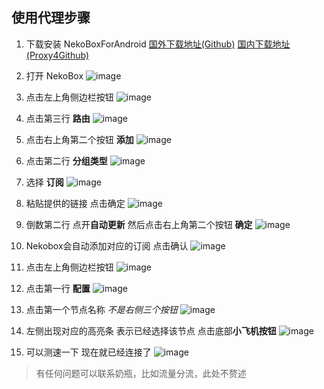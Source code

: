 ## 使用代理步骤

1. 下载安装 NekoBoxForAndroid
[国外下载地址(Github)](https://github.com/MatsuriDayo/NekoBoxForAndroid/releases/download/1.4.0/NekoBox-1.4.0-arm64-v8a.apk)
[国内下载地址(Proxy4Github)](https://p.tyu.im/github.com/MatsuriDayo/NekoBoxForAndroid/releases/download/1.4.0/NekoBox-1.4.0-arm64-v8a.apk)

1. 打开 NekoBox
![image](https://github.com/JuTemp/nekobox-import-sub-tutorial/blob/main/Screenshot_2025-10-01-21-32-41-17_c8c413cbdde2659431e41a03d647cf5f.jpg?raw=true)

1. 点击左上角侧边栏按钮
![image](https://github.com/JuTemp/nekobox-import-sub-tutorial/blob/main/Screenshot_2025-10-01-21-33-01-80_c8c413cbdde2659431e41a03d647cf5f.jpg?raw=true)

1. 点击第三行 **路由**
![image](https://github.com/JuTemp/nekobox-import-sub-tutorial/blob/main/Screenshot_2025-10-01-21-33-07-92_c8c413cbdde2659431e41a03d647cf5f.jpg?raw=true)

1. 点击右上角第二个按钮 **添加**
![image](https://github.com/JuTemp/nekobox-import-sub-tutorial/blob/main/Screenshot_2025-10-01-21-33-16-75_c8c413cbdde2659431e41a03d647cf5f.jpg?raw=true)

1. 点击第二行 **分组类型**
![image](https://github.com/JuTemp/nekobox-import-sub-tutorial/blob/main/Screenshot_2025-10-01-21-33-28-04_c8c413cbdde2659431e41a03d647cf5f.jpg?raw=true)

1. 选择 **订阅**
![image](https://github.com/JuTemp/nekobox-import-sub-tutorial/blob/main/Screenshot_2025-10-01-21-33-35-87_c8c413cbdde2659431e41a03d647cf5f.jpg?raw=true)

1. 粘贴提供的链接 点击确定
![image](https://github.com/JuTemp/nekobox-import-sub-tutorial/blob/main/Screenshot_2025-10-01-21-33-49-57_c8c413cbdde2659431e41a03d647cf5f.jpg?raw=true)

1. 倒数第二行 点开**自动更新** 然后点击右上角第二个按钮 **确定**
![image](https://github.com/JuTemp/nekobox-import-sub-tutorial/blob/main/Screenshot_2025-10-01-21-34-08-63_c8c413cbdde2659431e41a03d647cf5f.jpg?raw=true)

1. Nekobox会自动添加对应的订阅 点击确认
![image](https://github.com/JuTemp/nekobox-import-sub-tutorial/blob/main/Screenshot_2025-10-01-21-35-02-37_c8c413cbdde2659431e41a03d647cf5f.jpg?raw=true)

1. 点击左上角侧边栏按钮
![image](https://github.com/JuTemp/nekobox-import-sub-tutorial/blob/main/Screenshot_2025-10-01-21-35-17-52_c8c413cbdde2659431e41a03d647cf5f.jpg?raw=true)

1. 点击第一行 **配置**
![image](https://github.com/JuTemp/nekobox-import-sub-tutorial/blob/main/Screenshot_2025-10-01-21-35-22-12_c8c413cbdde2659431e41a03d647cf5f.jpg?raw=true)

1. 点击第一个节点名称 *不是右侧三个按钮*
![image](https://github.com/JuTemp/nekobox-import-sub-tutorial/blob/main/Screenshot_2025-10-01-21-35-30-76_c8c413cbdde2659431e41a03d647cf5f.jpg?raw=true)

1. 左侧出现对应的高亮条 表示已经选择该节点 点击底部**小飞机按钮**
![image](https://github.com/JuTemp/nekobox-import-sub-tutorial/blob/main/Screenshot_2025-10-01-21-35-37-28_c8c413cbdde2659431e41a03d647cf5f.jpg?raw=true)

1. 可以测速一下 现在就已经连接了
![image](https://github.com/JuTemp/nekobox-import-sub-tutorial/blob/main/Screenshot_2025-10-01-21-35-45-06_c8c413cbdde2659431e41a03d647cf5f.jpg?raw=true)

> 有任何问题可以联系奶瓶，比如流量分流，此处不赘述
